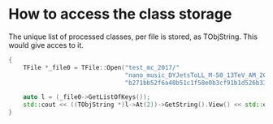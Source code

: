 # How to access the class storage

The unique list of processed classes, per file is stored, as TObjString. This would give acces to it.

```C++
{
    TFile *_file0 = TFile::Open("test_mc_2017/"
                                "nano_music_DYJetsToLL_M-50_13TeV_AM_2017_"
                                "b271bb52f6a48b51c1f58e0b3cf91b1d526b33d99f160f35f005234aad8b21d1.root");

    auto l = (_file0->GetListOfKeys());
    std::cout << ((TObjString *)l->At(2))->GetString().View() << std::endl;
}
```